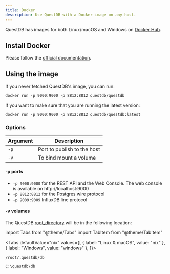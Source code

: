 ```yaml
---
title: Docker
description: Use QuestDB with a Docker image on any host.
---
```


QuestDB has images for both Linux/macOS and Windows on
[Docker Hub]({@dockerUrl@}).

## Install Docker

Please follow the [official documentation](https://docs.docker.com/get-docker/).

## Using the image

If you never fetched QuestDB's image, you can run:

```shell
docker run -p 9000:9000 -p 8812:8812 questdb/questdb
```

If you want to make sure that you are running the latest version:

```shell
docker run -p 9000:9000 -p 8812:8812 questdb/questdb:latest
```

### Options

| Argument | Description                 |
| -------- | --------------------------- |
| `-p`     | Port to publish to the host |
| `-v`     | To bind mount a volume      |

#### -p ports

- `-p 9000:9000` for the REST API and the Web Console. The web console is
  available on http://localhost:9000
- `-p 8812:8812` for the Postgres wire protocol
- `-p 9009:9009` InfluxDB line protocol

#### -v volumes

The QuestDB
[root_directory](/docs/reference/configuration/root-directory-structure/) will
be in the following location:

import Tabs from "@theme/Tabs"
import TabItem from "@theme/TabItem"

<Tabs defaultValue="nix" values={[
  { label: "Linux & macOS", value: "nix" },
  { label: "Windows", value: "windows" },
]}>

<TabItem value="nix">

```shell
/root/.questdb/db
```

</TabItem>

<TabItem value="windows">

```shell
C:\questdb\db
```

</TabItem>

</Tabs>
